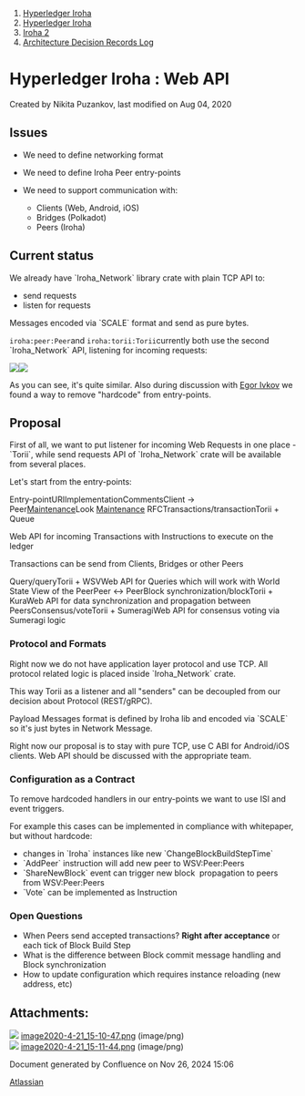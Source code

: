 1. [Hyperledger Iroha](index.html)
2. [Hyperledger Iroha](Hyperledger-Iroha_20873224.html)
3. [Iroha 2](Iroha-2_21012047.html)
4. [Architecture Decision Records Log](Architecture-Decision-Records-Log_21016003.html)

# Hyperledger Iroha : Web API

Created by Nikita Puzankov, last modified on Aug 04, 2020

## Issues

- We need to define networking format
- We need to define Iroha Peer entry-points
- We need to support communication with:
  
  - Clients (Web, Android, iOS)
  - Bridges (Polkadot)
  - Peers (Iroha)

## Current status

We already have \`Iroha\_Network\` library crate with plain TCP API to:

- send requests
- listen for requests

Messages encoded via \`SCALE\` format and send as pure bytes.

`iroha:peer:Peer`and `iroha:torii:Torii`currently both use the second \`Iroha\_Network\` API, listening for incoming requests:

![](attachments/21012259/21016051.png?height=400)![](attachments/21012259/21016052.png?height=400)

As you can see, it's quite similar. Also during discussion with [Egor Ivkov](https://lf-hyperledger.atlassian.net/wiki/people/5dd9631c1cf3c20ef5ff9f0f?ref=confluence) we found a way to remove "hardcode" from entry-points.

## Proposal

First of all, we want to put listener for incoming Web Requests in one place - \`Torii\`, while send requests API of \`Iroha\_Network\` crate will be available from several places.

Let's start from the entry-points:

Entry-pointURIImplementationCommentsClient → Peer[Maintenance](Maintenance-Endpoint_21012343.html)Look [Maintenance](Maintenance-Endpoint_21012343.html) RFCTransactions/transactionTorii + Queue

Web API for incoming Transactions with Instructions to execute on the ledger

Transactions can be send from Clients, Bridges or other Peers

Query/queryTorii + WSVWeb API for Queries which will work with World State View of the PeerPeer ↔ PeerBlock synchronization/blockTorii + KuraWeb API for data synchronization and propagation between PeersConsensus/voteTorii + SumeragiWeb API for consensus voting via Sumeragi logic

### Protocol and Formats

Right now we do not have application layer protocol and use TCP. All protocol related logic is placed inside \`Iroha\_Network\` crate.

This way Torii as a listener and all "senders" can be decoupled from our decision about Protocol (REST/gRPC). 

Payload Messages format is defined by Iroha lib and encoded via \`SCALE\` so it's just bytes in Network Message.

Right now our proposal is to stay with pure TCP, use C ABI for Android/iOS clients. Web API should be discussed with the appropriate team.

### Configuration as a Contract

To remove hardcoded handlers in our entry-points we want to use ISI and event triggers.

For example this cases can be implemented in compliance with whitepaper, but without hardcode:

- changes in \`Iroha\` instances like new \`ChangeBlockBuildStepTime\`
- \`AddPeer\` instruction will add new peer to WSV:Peer:Peers
- \`ShareNewBlock\` event can trigger new block  propagation to peers from WSV:Peer:Peers
- \`Vote\` can be implemented as Instruction

### Open Questions

- When Peers send accepted transactions? **Right after acceptance** or each tick of Block Build Step
- What is the difference between Block commit message handling and Block synchronization
- How to update configuration which requires instance reloading (new address, etc)

## Attachments:

![](images/icons/bullet_blue.gif) [image2020-4-21\_15-10-47.png](attachments/21012259/21016051.png) (image/png)  
![](images/icons/bullet_blue.gif) [image2020-4-21\_15-11-44.png](attachments/21012259/21016052.png) (image/png)

Document generated by Confluence on Nov 26, 2024 15:06

[Atlassian](http://www.atlassian.com/)
